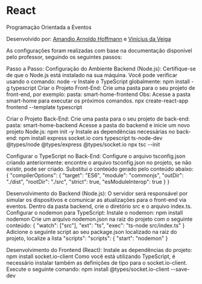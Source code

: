 # React
Programação Orientada a Eventos

Desenvolvido por: [Amandio Arnoldo Hoffmann](https://github.com/AmandioHoffmanna) e [Vinícius da Veiga](https://github.com/viniciusdaveigaa)

As configurações foram realizadas com base na documentação disponível pelo professor, seguindo os seguintes passos:

Passo a Passo:
Configuração do Ambiente
Backend (Node.js):
Certifique-se de que o Node.js está instalado na sua máquina. Você pode verificar usando o comando: 
node -v
Instale o TypeScript globalmente: 
npm install -g typescript
Criar o Projeto Front-End:
Crie uma pasta para o seu projeto de front-end, por exemplo:
pasta: smart-home-frontend
Obs: Acesse a pasta smart-home para executar os próximos comandos.
npx create-react-app frontend --template typescript

Criar o Projeto Back-End:
Crie uma pasta para o seu projeto de back-end:
pasta: smart-home-backend
Acesse a pasta do backend e inicie um novo projeto Node.js:
npm init -y
Instale as dependências necessárias no back-end:
npm install express socket.io cors typescript ts-node-dev @types/node @types/express @types/socket.io npx tsc --init

Configurar o TypeScript no Back-End:
Configure o arquivo tsconfig.json criando anteriormente:
encontre o arquivo tsconfig.json no projeto, se não existir, pode ser criado.
Substitui o conteúdo gerado pelo conteúdo abaixo:
{
  "compilerOptions": {
    "target": "ES6",
    "module": "commonjs",
    "outDir": "./dist",
    "rootDir": "./src",
    "strict": true,
    "esModuleInterop": true
  }
}

Desenvolvimento do Backend (Node.js):
O servidor será responsável por simular os dispositivos e comunicar as atualizações para o front-end via eventos.
Dentro da pasta backend, crie o diretório src e o arquivo index.ts.
Configurar o nodemon para TypeScript:
Instale o nodemon:  npm install nodemon
Crie um arquivo nodemon.json na raiz do projeto com o seguinte conteúdo:
{
  "watch": ["src"],
  "ext": "ts",
  "exec": "ts-node src/index.ts"
}
Adicione o seguinte script ao seu package.json localizado na raiz do projeto, localize a lista "scripts":
"scripts": { 
"start": "nodemon" 
}

Desenvolvimento do Frontend (React):
Instale as dependências do projeto:
npm install socket.io-client
Como você está utilizando TypeScript, é necessário instalar também as definições de tipo para o socket.io-client. Execute o seguinte comando:
npm install @types/socket.io-client --save-dev
